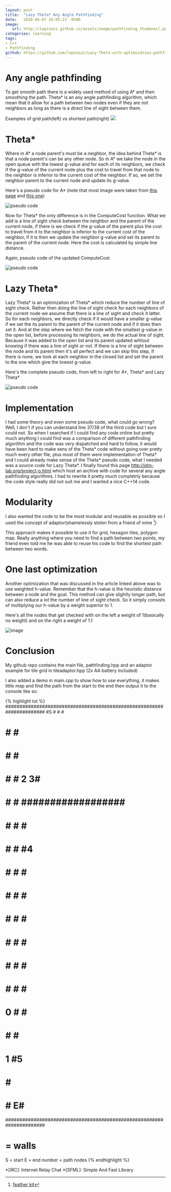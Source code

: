 ```yaml
---
layout: post
title:  "Lazy Theta* Any Angle Pathfinding"
date:   2016-06-07 16:05:23 -0500
image:
   url: http://lapinozz.github.io/assets/image/pathfinding_thumbnail.png
categories: learning
tags:
- C++
- Pathfinding
github: https://github.com/lapinozz/Lazy-Theta-with-optimization-pathfinding
---
```


# Any angle pathfinding

To get smooth path there is a widely used method of using A* and then smoothing the path. Theta* is an any angle pathfinding algorithm, which mean that it allow for a path between two nodes even if they are not neighbors as long as there is a direct line of sight between them.

Examples of grid path(left) vs shortest path(right)
![](http://aigamedev.com/static/tutorials/aap-navmesh.png)

# Theta*

Where in A* a node parent's must be a neighbor, the idea behind Theta* is that a node parent's can be any other node. So in A* we take the node in the open queue with the lowest g-value and for each of its neighbors, we check if the g-value of the current node plus the cost to travel from that node to the neighbor is inferior to the current cost of the neighbor. If so, we set the neighbor parent to the current node and update its g-value.

Here's a pseudo code for A\* (note that most image were taken from [this page](http://aigamedev.com/open/tutorials/theta-star-any-angle-paths/) and [this one](http://aigamedev.com/open/tutorial/lazy-theta-star/))

![pseudo code](http://aigamedev.com/static/tutorials/aap-AStarCode.png)

Now for Theta\* the only difference is in the ComputeCost function. What we add is a line of sight check between the neighbor and the parent of the current node, if there is we check if the g-value of the parent plus the cost to travel from it to the neighbor is inferior to the current cost of the neighbor, if it is then we update the neighbor g-value and set its parent to the parent of the current node. Here the cost is calculated by simple line distance.

Again, pseudo code of the updated ComputeCost

![pseudo code](http://aigamedev.com/static/tutorials/aap-Path2tex.png)

# Lazy Theta*

Lazy Theta\* is an optimization of Theta\* which reduce the number of line of sight check. Rather then doing the line of sight check for each neighbors of the current node we assume that there is a line of sight and check it latter. So for each neighbors, we directly check if it would have a smaller g-value if we set the its parent to the parent of the current node and if it does then set it. And at the step where we fetch the node with the smallest g-value in the open list, before processing its neighbors, we do the actual line of sight. Because it was added to the open list and its parent updated wihtout knowing if there was a line of sight or not. If there is a line of sight between the node and its parent then it's all perfect and we can skip this step, if there is none, we look at each neighbor in the closed list and set the parent to the one which give the lowest g-value.

Here's the complete pseudo code, from left to right for A\*, Theta\* and Lazy Theta\*

![pseudo code](http://aigamedev.com/wp-content/blogs.dir/5/files/2013/07/fig53-full.png)

# Implementation

I had some theory and even some pseudo code, what could go wrong? Well, I don't if you can understand line 37/38 of the third code but I sure could not. So when I searched if I could find any code online but pretty much anything I could find was a comparison of different pathfinding algorithm and the code was very dispatched and hard to follow, it would have been hard to make sens of the Theta* code without going over pretty much every other file, plus most of them were implementation of Theta* and I could already make sense of the Theta* pseudo code, what I needed was a source code for Lazy Theta*. I finally found this page http://idm-lab.org/project-o.html which host an archive with code for several any angle pathfinding algorithms. I had to rewrite it pretty much completrly because the code style really did not suit me and I wanted a nice C++14 code.

# Modularity

I also wanted the code to be the most modular and reusable as possible so I used the concept of adaptor(shamelessly stolen from a friend of mine [^n])

This approach makes it possible to use it for grid, hexagon tiles, polygon map. Really anything where you need to find a path between two points, my friend even told me he was able to reuse his code to find the shortest path between two words.

# One last optimization

Another optimization that was discussed in the article linked above was to use weighted h-value. Remember that the h-value is the heuristic distance between a node and the goal. This method can give slightly longer path, but can also reduce a lot the number of line of sight check. So it simply consists of multiplying our h-value by a weight superior to 1.

Here's all the nodes that get checked with on the left a weight of 1(basically no weight) and on the right a weight of 1.1

![image](http://aigamedev.com/wp-content/blogs.dir/5/files/2013/07/lazy_1_11.png)

# Conclusion

My github repo contains the main file, pathfinding.hpp and an adaptor example for tile grid in tileadaptor.hpp (2x AA battery included)

I also added a demo in main.cpp to show how to use everything, it makes little map and find the path from the start to the end then output it to the console like so:

{% highlight txt %}
######################################################################
#S   #              #                                                #
#    #              #                                                #
#    #              #                                                #
#    #              #                            2                  3#
#    #              #                             ################## #
#    #              #                                           #    #
#    #              #                                           #4   #
#    #              #                                           # ####
#    #              #                                           #    #
#    #              #                                           #    #
#    #              #                                           #    #
#    #              #                                           #    #
#    #              #                                           #    #
#   0               #                                           #    #
#                   #                                           #    #
#                                 1                             #5   #
#                                                               #    #
#                                                               #   E#
######################################################################
#  = walls
S  = start
E  = end
number = path nodes
{% endhighlight %}

[^n]: [feather kit](http://featherkit.therocode.net/)

*[IRC]: Internet Relay Chat
*[SFML]: Simple And Fast Library


